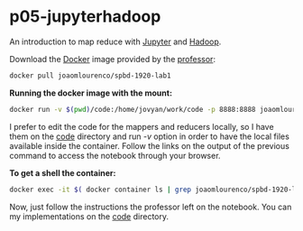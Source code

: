 # p05-jupyterhadoop
An introduction to map reduce with [Jupyter](https://jupyter.org/) and [Hadoop](http://hadoop.apache.org/).



Download the [Docker](https://www.docker.com/) image provided by the [professor](https://docentes.fct.unl.pt/joao-lourenco):
```bash 
docker pull joaomlourenco/spbd-1920-lab1
```

**Running the docker image with the mount:**
```bash
docker run -v $(pwd)/code:/home/jovyan/work/code -p 8888:8888 joaomlourenco/spbd-1920-lab1
```

I prefer to edit the code for the mappers and reducers locally, so I have them on the
[code](code) directory and run *-v* option in order to have the local files 
available inside the container.
Follow the links on the output of the previous command to access the notebook through your browser.



**To get a shell the container:**
```bash
docker exec -it $( docker container ls | grep joaomlourenco/spbd-1920-lab1 | awk '{print $1}') /bin/bash
```

Now, just follow the instructions the professor left on the notebook. 
You can my implementations on the [code](code) directory.